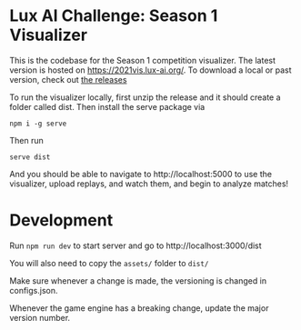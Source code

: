 # Lux AI Challenge: Season 1 Visualizer

This is the codebase for the Season 1 competition visualizer. The latest version is hosted on https://2021vis.lux-ai.org/. To download a local or past version, check out [the releases](https://github.com/Lux-AI-Challenge/LuxViewer2021/releases/)

To run the visualizer locally, first unzip the release and it should create a folder called dist. Then install the serve package via

```
npm i -g serve
```

Then run

```
serve dist
```

And you should be able to navigate to http://localhost:5000 to use the visualizer, upload replays, and watch them, and begin to analyze matches!

# Development

Run `npm run dev` to start server and go to http://localhost:3000/dist

You will also need to copy the `assets/` folder to `dist/`

Make sure whenever a change is made, the versioning is changed in configs.json.

Whenever the game engine has a breaking change, update the major version number.
